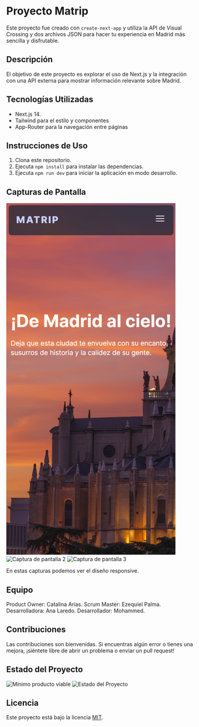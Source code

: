 
# Proyecto Matrip

Este proyecto fue creado con `create-next-app` y utiliza la API de Visual Crossing y dos archivos JSON para hacer tu experiencia en Madrid más sencilla y disfrutable.

## Descripción

El objetivo de este proyecto es explorar el uso de Next.js y la integración con una API externa para mostrar información relevante sobre Madrid.


## Tecnologías Utilizadas

- Next.js 14.
- Tailwind para el estilo y componentes
- App-Router para la navegación entre páginas

## Instrucciones de Uso

1. Clona este repositorio.
2. Ejecuta `npm install` para instalar las dependencias.
3. Ejecuta `npm run dev` para iniciar la aplicación en modo desarrollo.

## Capturas de Pantalla

![Captura de pantalla 1](public/images/captura1.png)
![Captura de pantalla 2](public/captura2.png)
![Captura de pantalla 3](public/captura3.png)

En estas capturas podemos ver el diseño responsive.

## Equipo

Product Owner: Catalina Arias.
Scrum Master: Ezequiel Palma.
Desarrolladora: Ana Laredo.
Desarrollador: Mohammed.

## Contribuciones

Las contribuciones son bienvenidas. Si encuentras algún error o tienes una mejora, ¡siéntete libre de abrir un problema o enviar un pull request!

## Estado del Proyecto
![Mínimo producto viable](https://img.shields.io/badge/MVP-%20Completado-green)
![Estado del Proyecto](https://img.shields.io/badge/Estado-En%20Desarrollo-orange)

## Licencia

Este proyecto está bajo la licencia [MIT](LICENSE).



